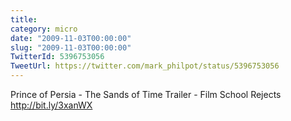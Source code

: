 ```yaml
---
title: 
category: micro
date: "2009-11-03T00:00:00"
slug: "2009-11-03T00:00:00"
TwitterId: 5396753056
TweetUrl: https://twitter.com/mark_philpot/status/5396753056
---
```


Prince of Persia - The Sands of Time Trailer - Film School Rejects
http://bit.ly/3xanWX
